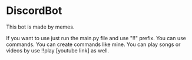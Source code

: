 # DiscordBot

This bot is made by memes. 

If you want to use just run the main.py file and use "!!" prefix. You can use commands. You can create commands like mine. You can play songs or videos by use !!play [youtube link] as well.
